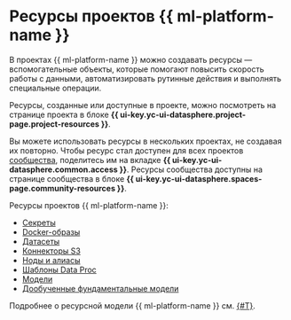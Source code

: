 # Ресурсы проектов {{ ml-platform-name }}

В проектах {{ ml-platform-name }} можно создавать ресурсы — вспомогательные объекты, которые помогают повысить скорость работы с данными, автоматизировать рутинные действия и выполнять специальные операции.

Ресурсы, созданные или доступные в проекте, можно посмотреть на странице проекта в блоке **{{ ui-key.yc-ui-datasphere.project-page.project-resources }}**.

Вы можете использовать ресурсы в нескольких проектах, не создавая их повторно. Чтобы ресурс стал доступен для всех проектов [сообщества](community.md), поделитесь им на вкладке **{{ ui-key.yc-ui-datasphere.common.access }}**. Ресурсы сообщества доступны на странице сообщества в блоке **{{ ui-key.yc-ui-datasphere.spaces-page.community-resources }}**.

Ресурсы проектов {{ ml-platform-name }}:

* [Секреты](secrets.md)
* [Docker-образы](docker.md)
* [Датасеты](dataset.md)
* [Коннекторы S3](s3-connector.md)
* [Ноды и алиасы](deploy/index.md#python-nodes)
* [Шаблоны Data Proc](data-proc-template.md)
* [Модели](models/index.md)
* [Дообученные фундаментальные модели](models/tuned-models.md)

Подробнее о ресурсной модели {{ ml-platform-name }} см. [{#T}](resource-model.md).
